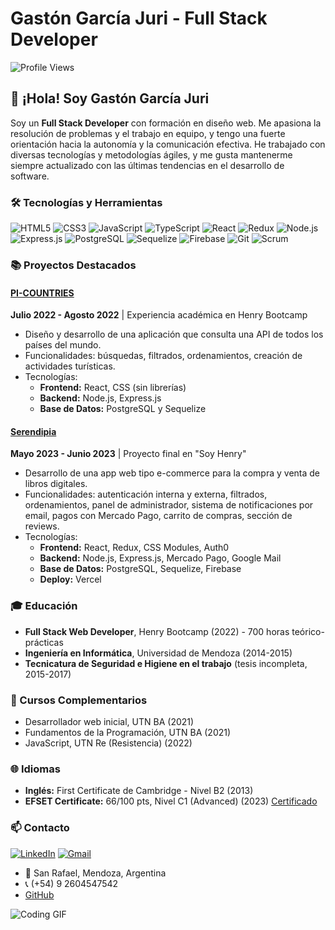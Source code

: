 # Gastón García Juri - Full Stack Developer

![Profile Views](https://komarev.com/ghpvc/?username=gastigarciajuri&style=flat-square)

## 👋 ¡Hola! Soy Gastón García Juri

Soy un **Full Stack Developer** con formación en diseño web. Me apasiona la resolución de problemas y el trabajo en equipo, y tengo una fuerte orientación hacia la autonomía y la comunicación efectiva. He trabajado con diversas tecnologías y metodologías ágiles, y me gusta mantenerme siempre actualizado con las últimas tendencias en el desarrollo de software.

### 🛠️ Tecnologías y Herramientas

![HTML5](https://img.shields.io/badge/-HTML5-E34F26?logo=html5&logoColor=fff&style=flat)
![CSS3](https://img.shields.io/badge/-CSS3-1572B6?logo=css3&logoColor=fff&style=flat)
![JavaScript](https://img.shields.io/badge/-JavaScript-F7DF1E?logo=javascript&logoColor=000&style=flat)
![TypeScript](https://img.shields.io/badge/-TypeScript-007ACC?logo=typescript&logoColor=fff&style=flat)
![React](https://img.shields.io/badge/-React-61DAFB?logo=react&logoColor=000&style=flat)
![Redux](https://img.shields.io/badge/-Redux-764ABC?logo=redux&logoColor=fff&style=flat)
![Node.js](https://img.shields.io/badge/-Node.js-339933?logo=node.js&logoColor=fff&style=flat)
![Express.js](https://img.shields.io/badge/-Express.js-000?logo=express&logoColor=fff&style=flat)
![PostgreSQL](https://img.shields.io/badge/-PostgreSQL-336791?logo=postgresql&logoColor=fff&style=flat)
![Sequelize](https://img.shields.io/badge/-Sequelize-52B0E7?logo=sequelize&logoColor=fff&style=flat)
![Firebase](https://img.shields.io/badge/-Firebase-FFCA28?logo=firebase&logoColor=000&style=flat)
![Git](https://img.shields.io/badge/-Git-F05032?logo=git&logoColor=fff&style=flat)
![Scrum](https://img.shields.io/badge/-Scrum-6DB33F?logo=scrumalliance&logoColor=fff&style=flat)

### 📚 Proyectos Destacados


#### [PI-COUNTRIES](https://github.com/gastigarciajuri/PI-COUNTRIES)
**Julio 2022 - Agosto 2022** | Experiencia académica en Henry Bootcamp
- Diseño y desarrollo de una aplicación que consulta una API de todos los países del mundo.
- Funcionalidades: búsquedas, filtrados, ordenamientos, creación de actividades turísticas.
- Tecnologías: 
  - **Frontend:** React, CSS (sin librerías)
  - **Backend:** Node.js, Express.js
  - **Base de Datos:** PostgreSQL y Sequelize


#### [Serendipia](https://github.com/pfbooks/pfbooks)
**Mayo 2023 - Junio 2023** | Proyecto final en "Soy Henry"
- Desarrollo de una app web tipo e-commerce para la compra y venta de libros digitales.
- Funcionalidades: autenticación interna y externa, filtrados, ordenamientos, panel de administrador, sistema de notificaciones por email, pagos con Mercado Pago, carrito de compras, sección de reviews.
- Tecnologías:
  - **Frontend:** React, Redux, CSS Modules, Auth0
  - **Backend:** Node.js, Express.js, Mercado Pago, Google Mail
  - **Base de Datos:** PostgreSQL, Sequelize, Firebase
  - **Deploy:** Vercel

### 🎓 Educación

- **Full Stack Web Developer**, Henry Bootcamp (2022) - 700 horas teórico-prácticas
- **Ingeniería en Informática**, Universidad de Mendoza (2014-2015)
- **Tecnicatura de Seguridad e Higiene en el trabajo** (tesis incompleta, 2015-2017)

### 📜 Cursos Complementarios

- Desarrollador web inicial, UTN BA (2021)
- Fundamentos de la Programación, UTN BA (2021)
- JavaScript, UTN Re (Resistencia) (2022)

### 🌐 Idiomas

- **Inglés:** First Certificate de Cambridge - Nivel B2 (2013)
- **EFSET Certificate:** 66/100 pts, Nivel C1 (Advanced) (2023) [Certificado](https://www.efset.org/cert/Ganm26)

### 📫 Contacto

[![LinkedIn](https://img.shields.io/badge/LinkedIn-0077B5?style=for-the-badge&logo=linkedin&logoColor=white)](https://www.linkedin.com/in/gastongarciajuri)
[![Gmail](https://img.shields.io/badge/Gmail-D14836?style=for-the-badge&logo=gmail&logoColor=white)](mailto:gastongarciajuri@gmail.com)

- 📍 San Rafael, Mendoza, Argentina
- 📞 (+54) 9 2604547542
- [GitHub](https://github.com/gastigarciajuri)

![Coding GIF](https://media.giphy.com/media/qgQUggAC3Pfv687qPC/giphy.gif)


